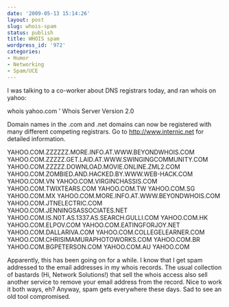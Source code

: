 ```yaml
---
date: '2009-05-13 15:14:26'
layout: post
slug: whois-spam
status: publish
title: WHOIS spam
wordpress_id: '972'
categories:
- Humor
- Networking
- Spam/UCE
---
```


I was talking to a co-worker about DNS registrars today, and ran whois on yahoo:


> 
whois yahoo.com
'
Whois Server Version 2.0

Domain names in the .com and .net domains can now be registered
with many different competing registrars. Go to http://www.internic.net
for detailed information.

YAHOO.COM.ZZZZZZ.MORE.INFO.AT.WWW.BEYONDWHOIS.COM
YAHOO.COM.ZZZZZ.GET.LAID.AT.WWW.SWINGINGCOMMUNITY.COM
YAHOO.COM.ZZZZZ.DOWNLOAD.MOVIE.ONLINE.ZML2.COM
YAHOO.COM.ZOMBIED.AND.HACKED.BY.WWW.WEB-HACK.COM
YAHOO.COM.VN
YAHOO.COM.VIRGINCHASSIS.COM
YAHOO.COM.TWIXTEARS.COM
YAHOO.COM.TW
YAHOO.COM.SG
YAHOO.COM.MX
YAHOO.COM.MORE.INFO.AT.WWW.BEYONDWHOIS.COM
YAHOO.COM.JTNELECTRIC.COM
YAHOO.COM.JENNINGSASSOCIATES.NET
YAHOO.COM.IS.N0T.AS.1337.AS.SEARCH.GULLI.COM
YAHOO.COM.HK
YAHOO.COM.ELPOV.COM
YAHOO.COM.EATINGFORJOY.NET
YAHOO.COM.DALLARIVA.COM
YAHOO.COM.COLLEGELEARNER.COM
YAHOO.COM.CHRISIMAMURAPHOTOWORKS.COM
YAHOO.COM.BR
YAHOO.COM.BGPETERSON.COM
YAHOO.COM.AU
YAHOO.COM




Apparently, this has been going on for a while. I know that I get spam addressed to the email addresses in my whois records. The usual collection of bastards (Hi, Network Solutions!) that sell the whois access also sell another service to remove your email address from the record. Nice to work it both ways, eh?
Anyway, spam gets everywhere these days. Sad to see an old tool compromised.
